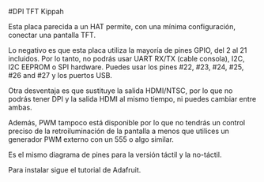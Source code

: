 <!--
---
name: DPI TFT Kippah
class: board
type: display
formfactor: HAT
manufacturer: Adafruit
description: Run 40 pin TFT's of a Raspberry Pi
url: https://learn.adafruit.com/adafruit-dpi-display-kippah-ttl-tft
buy: https://www.adafruit.com/products/2453
image: adafruit-tft-kippah.png
pincount: 40
eeprom: no
power:
  '1':
  '2':
ground:
  '9':
  '25':
  '39':
  '34':
  '30':
  '20':
  '14':
  '6':
pin:
  '3':
  '5':
  '7':
  '29':
  '31':
  '26':
  '24':
  '21':
  '19':
  '23':
  '32':
  '33':
  '8':
  '10':
  '36':
  '11':
  '12':
  '35':
  '38':
  '40':
-->
#DPI TFT Kippah

Esta placa parecida a un HAT permite, con una mínima configuración, conectar una pantalla TFT.

Lo negativo es que esta placa utiliza la mayoría de pines GPIO, del 2 al 21 incluidos. Por lo tanto, no podrás usar UART RX/TX (cable consola), I2C, I2C EEPROM o SPI hardware. Puedes usar los pines #22, #23, #24, #25, #26 and #27 y los puertos USB.

Otra desventaja es que sustituye la salida HDMI/NTSC, por lo que no podrás tener DPI y la salida HDMI al mismo tiempo, ni puedes cambiar entre ambas.

Además, PWM tampoco está disponible por lo que no tendrás un control preciso de la retroiluminación de la pantalla a menos que utilices un generador PWM externo con un 555 o algo similar.

Es el mismo diagrama de pines para la versión táctil y la no-táctil.

Para instalar sigue el tutorial de Adafruit.

